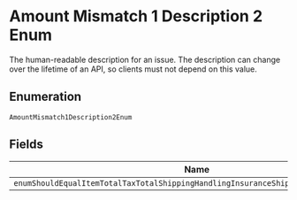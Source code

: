 
# Amount Mismatch 1 Description 2 Enum

The human-readable description for an issue. The description can change over the lifetime of an API, so clients must not depend on this value.

## Enumeration

`AmountMismatch1Description2Enum`

## Fields

| Name |
|  --- |
| `enumShouldEqualItemTotalTaxTotalShippingHandlingInsuranceShippingDiscountDiscount` |

